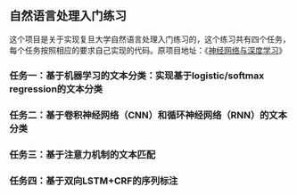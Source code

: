 ## 自然语言处理入门练习
这个项目是关于实现复旦大学自然语言处理入门练习的，这个练习共有四个任务，每个任务按照相应的要求自己实现的代码。原项目地址：《[神经网络与深度学习](https://nndl.github.io/)》 

### 任务一：基于机器学习的文本分类：实现基于logistic/softmax regression的文本分类

### 任务二：基于卷积神经网络（CNN）和循环神经网络（RNN）的文本分类

### 任务三：基于注意力机制的文本匹配

### 任务四：基于双向LSTM+CRF的序列标注
